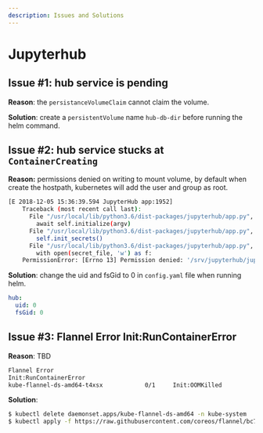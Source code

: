 ```yaml
---
description: Issues and Solutions
---
```


# Jupyterhub

## Issue \#1: hub service is pending

**Reason**: the `persistanceVolumeClaim` cannot claim the volume.

**Solution**: create a `persistentVolume` name `hub-db-dir` before running the helm command.

## Issue \#2: hub service stucks at `ContainerCreating`

**Reason:** permissions denied on writing to mount volume, by default when create the hostpath, kubernetes will add the user and group as root.

```bash
[E 2018-12-05 15:36:39.594 JupyterHub app:1952]
    Traceback (most recent call last):
      File "/usr/local/lib/python3.6/dist-packages/jupyterhub/app.py", line 1949, in launch_instance_async
        await self.initialize(argv)
      File "/usr/local/lib/python3.6/dist-packages/jupyterhub/app.py", line 1673, in initialize
        self.init_secrets()
      File "/usr/local/lib/python3.6/dist-packages/jupyterhub/app.py", line 1055, in init_secrets
        with open(secret_file, 'w') as f:
    PermissionError: [Errno 13] Permission denied: '/srv/jupyterhub/jupyterhub_cookie_secret'
```

**Solution**: change the uid and fsGid to 0 in `config.yaml` file when running helm.

```yaml
hub:
  uid: 0
  fsGid: 0
```

## Issue \#3: Flannel Error Init:RunContainerError

**Reason**: TBD

```bash
Flannel Error
Init:RunContainerError  
kube-flannel-ds-amd64-t4xsx            0/1     Init:OOMKilled
```

**Solution**: 

```bash
$ kubectl delete daemonset.apps/kube-flannel-ds-amd64 -n kube-system
$ kubectl apply -f https://raw.githubusercontent.com/coreos/flannel/bc79dd1505b0c8681ece4de4c0d86c5cd2643275/Documentation/kube-flannel.yml
```



